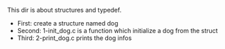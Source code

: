 This dir is about structures and typedef.
- First: create a structure named dog
- Second: 1-init_dog.c is a function which initialize a dog from the struct
- Third: 2-print_dog.c prints the dog infos